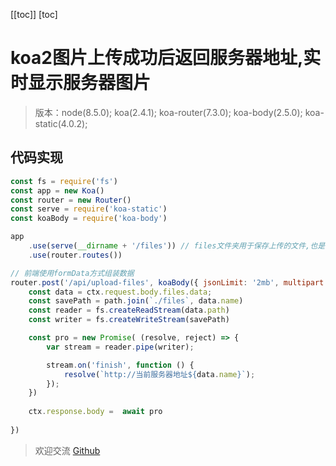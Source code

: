 [[toc]]
[toc]

# koa2图片上传成功后返回服务器地址,实时显示服务器图片

> 版本：node(8.5.0); koa(2.4.1); koa-router(7.3.0); koa-body(2.5.0); koa-static(4.0.2);

## 代码实现
```js
const fs = require('fs')
const app = new Koa()
const router = new Router()
const serve = require('koa-static')
const koaBody = require('koa-body')

app
    .use(serve(__dirname + '/files')) // files文件夹用于保存上传的文件,也是静态资源地址
    .use(router.routes())

// 前端使用formData方式组装数据
router.post('/api/upload-files', koaBody({ jsonLimit: '2mb', multipart: true }), async (ctx) => {
    const data = ctx.request.body.files.data;
    const savePath = path.join(`./files`, data.name)
    const reader = fs.createReadStream(data.path)
    const writer = fs.createWriteStream(savePath)

    const pro = new Promise( (resolve, reject) => {
        var stream = reader.pipe(writer);

        stream.on('finish', function () {
            resolve(`http://当前服务器地址${data.name}`);
        });
    })
    
    ctx.response.body =  await pro
    
})
```

> 欢迎交流 [Github](https://github.com/WarrenHewitt/blog/issues)